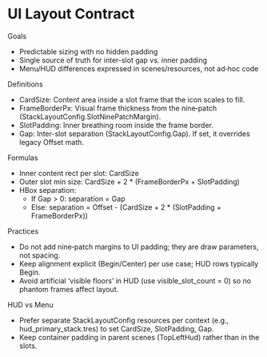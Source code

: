 UI Layout Contract
===================

Goals
- Predictable sizing with no hidden padding
- Single source of truth for inter-slot gap vs. inner padding
- Menu/HUD differences expressed in scenes/resources, not ad‑hoc code

Definitions
- CardSize: Content area inside a slot frame that the icon scales to fill.
- FrameBorderPx: Visual frame thickness from the nine‑patch (StackLayoutConfig.SlotNinePatchMargin).
- SlotPadding: Inner breathing room inside the frame border.
- Gap: Inter-slot separation (StackLayoutConfig.Gap). If set, it overrides legacy Offset math.

Formulas
- Inner content rect per slot: CardSize
- Outer slot min size: CardSize + 2 * (FrameBorderPx + SlotPadding)
- HBox separation:
  - If Gap > 0: separation = Gap
  - Else: separation = Offset - (CardSize + 2 * (SlotPadding + FrameBorderPx))

Practices
- Do not add nine‑patch margins to UI padding; they are draw parameters, not spacing.
- Keep alignment explicit (Begin/Center) per use case; HUD rows typically Begin.
- Avoid artificial ‘visible floors’ in HUD (use visible_slot_count = 0) so no phantom frames affect layout.

HUD vs Menu
- Prefer separate StackLayoutConfig resources per context (e.g., hud_primary_stack.tres) to set CardSize, SlotPadding, Gap.
- Keep container padding in parent scenes (TopLeftHud) rather than in the slots.

